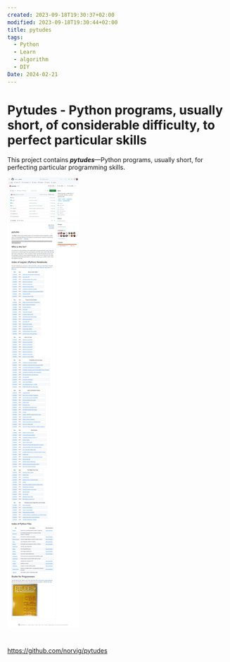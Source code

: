 ```yaml
---
created: 2023-09-18T19:30:37+02:00
modified: 2023-09-18T19:30:44+02:00
title: pytudes
tags:
  - Python
  - Learn
  - algorithm
  - DIY
Date: 2024-02-21
---
```


# Pytudes - Python programs, usually short, of considerable difficulty, to perfect particular skills

This project contains _**pytudes**_—Python programs, usually short, for perfecting particular programming skills.


![](../_asset/2023-09-18-Pytudes_image_1.png)
# 
<https://github.com/norvig/pytudes>
